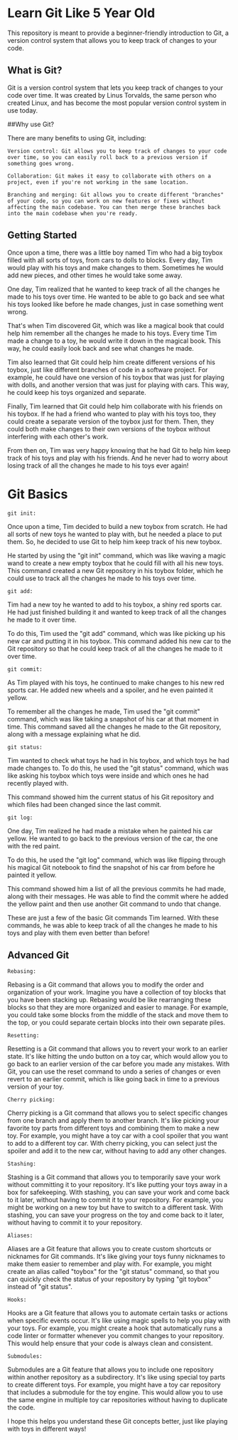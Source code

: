 # Learn Git Like 5 Year Old

This repository is meant to provide a beginner-friendly introduction to Git, a version control system that allows you to keep track of changes to your code.

## What is Git?

Git is a version control system that lets you keep track of changes to your code over time. It was created by Linus Torvalds, the same person who created Linux, and has become the most popular version control system in use today.

##Why use Git?

There are many benefits to using Git, including:

    Version control: Git allows you to keep track of changes to your code over time, so you can easily roll back to a previous version if something goes wrong.

    Collaboration: Git makes it easy to collaborate with others on a project, even if you're not working in the same location.

    Branching and merging: Git allows you to create different "branches" of your code, so you can work on new features or fixes without affecting the main codebase. You can then merge these branches back into the main codebase when you're ready.

## Getting Started


Once upon a time, there was a little boy named Tim who had a big toybox filled with all sorts of toys, from cars to dolls to blocks. Every day, Tim would play with his toys and make changes to them. Sometimes he would add new pieces, and other times he would take some away.

One day, Tim realized that he wanted to keep track of all the changes he made to his toys over time. He wanted to be able to go back and see what his toys looked like before he made changes, just in case something went wrong.

That's when Tim discovered Git, which was like a magical book that could help him remember all the changes he made to his toys. Every time Tim made a change to a toy, he would write it down in the magical book. This way, he could easily look back and see what changes he made.

Tim also learned that Git could help him create different versions of his toybox, just like different branches of code in a software project. For example, he could have one version of his toybox that was just for playing with dolls, and another version that was just for playing with cars. This way, he could keep his toys organized and separate.

Finally, Tim learned that Git could help him collaborate with his friends on his toybox. If he had a friend who wanted to play with his toys too, they could create a separate version of the toybox just for them. Then, they could both make changes to their own versions of the toybox without interfering with each other's work.

From then on, Tim was very happy knowing that he had Git to help him keep track of his toys and play with his friends. And he never had to worry about losing track of all the changes he made to his toys ever again!

# Git Basics

    git init:

Once upon a time, Tim decided to build a new toybox from scratch. He had all sorts of new toys he wanted to play with, but he needed a place to put them. So, he decided to use Git to help him keep track of his new toybox.

He started by using the "git init" command, which was like waving a magic wand to create a new empty toybox that he could fill with all his new toys. This command created a new Git repository in his toybox folder, which he could use to track all the changes he made to his toys over time.

    git add:

Tim had a new toy he wanted to add to his toybox, a shiny red sports car. He had just finished building it and wanted to keep track of all the changes he made to it over time.

To do this, Tim used the "git add" command, which was like picking up his new car and putting it in his toybox. This command added his new car to the Git repository so that he could keep track of all the changes he made to it over time.

    git commit:

As Tim played with his toys, he continued to make changes to his new red sports car. He added new wheels and a spoiler, and he even painted it yellow.

To remember all the changes he made, Tim used the "git commit" command, which was like taking a snapshot of his car at that moment in time. This command saved all the changes he made to the Git repository, along with a message explaining what he did.

    git status:

Tim wanted to check what toys he had in his toybox, and which toys he had made changes to. To do this, he used the "git status" command, which was like asking his toybox which toys were inside and which ones he had recently played with.

This command showed him the current status of his Git repository and which files had been changed since the last commit.

    git log:

One day, Tim realized he had made a mistake when he painted his car yellow. He wanted to go back to the previous version of the car, the one with the red paint.

To do this, he used the "git log" command, which was like flipping through his magical Git notebook to find the snapshot of his car from before he painted it yellow.

This command showed him a list of all the previous commits he had made, along with their messages. He was able to find the commit where he added the yellow paint and then use another Git command to undo that change.

These are just a few of the basic Git commands Tim learned. With these commands, he was able to keep track of all the changes he made to his toys and play with them even better than before!

##  Advanced Git

    Rebasing:

Rebasing is a Git command that allows you to modify the order and organization of your work. Imagine you have a collection of toy blocks that you have been stacking up. Rebasing would be like rearranging these blocks so that they are more organized and easier to manage. For example, you could take some blocks from the middle of the stack and move them to the top, or you could separate certain blocks into their own separate piles.

    Resetting:

Resetting is a Git command that allows you to revert your work to an earlier state. It's like hitting the undo button on a toy car, which would allow you to go back to an earlier version of the car before you made any mistakes. With Git, you can use the reset command to undo a series of changes or even revert to an earlier commit, which is like going back in time to a previous version of your toy.

    Cherry picking:

Cherry picking is a Git command that allows you to select specific changes from one branch and apply them to another branch. It's like picking your favorite toy parts from different toys and combining them to make a new toy. For example, you might have a toy car with a cool spoiler that you want to add to a different toy car. With cherry picking, you can select just the spoiler and add it to the new car, without having to add any other changes.

    Stashing:

Stashing is a Git command that allows you to temporarily save your work without committing it to your repository. It's like putting your toys away in a box for safekeeping. With stashing, you can save your work and come back to it later, without having to commit it to your repository. For example, you might be working on a new toy but have to switch to a different task. With stashing, you can save your progress on the toy and come back to it later, without having to commit it to your repository.

    Aliases:

Aliases are a Git feature that allows you to create custom shortcuts or nicknames for Git commands. It's like giving your toys funny nicknames to make them easier to remember and play with. For example, you might create an alias called "toybox" for the "git status" command, so that you can quickly check the status of your repository by typing "git toybox" instead of "git status".

    Hooks:

Hooks are a Git feature that allows you to automate certain tasks or actions when specific events occur. It's like using magic spells to help you play with your toys. For example, you might create a hook that automatically runs a code linter or formatter whenever you commit changes to your repository. This would help ensure that your code is always clean and consistent.

    Submodules:

Submodules are a Git feature that allows you to include one repository within another repository as a subdirectory. It's like using special toy parts to create different toys. For example, you might have a toy car repository that includes a submodule for the toy engine. This would allow you to use the same engine in multiple toy car repositories without having to duplicate the code.

I hope this helps you understand these Git concepts better, just like playing with toys in different ways!
